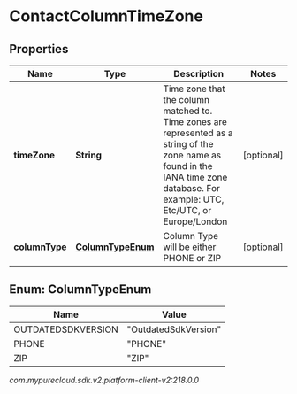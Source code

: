 # ContactColumnTimeZone


## Properties

| Name | Type | Description | Notes |
| ------------ | ------------- | ------------- | ------------- |
| **timeZone** | **String** | Time zone that the column matched to. Time zones are represented as a string of the zone name as found in the IANA time zone database. For example: UTC, Etc/UTC, or Europe/London |  [optional] |
| **columnType** | [**ColumnTypeEnum**](#Enum--ColumnTypeEnum) | Column Type will be either PHONE or ZIP |  [optional] |


## Enum: ColumnTypeEnum

| Name | Value |
| ---- | ----- |
| OUTDATEDSDKVERSION | &quot;OutdatedSdkVersion&quot; | 
| PHONE | &quot;PHONE&quot; | 
| ZIP | &quot;ZIP&quot; | 




_com.mypurecloud.sdk.v2:platform-client-v2:218.0.0_
